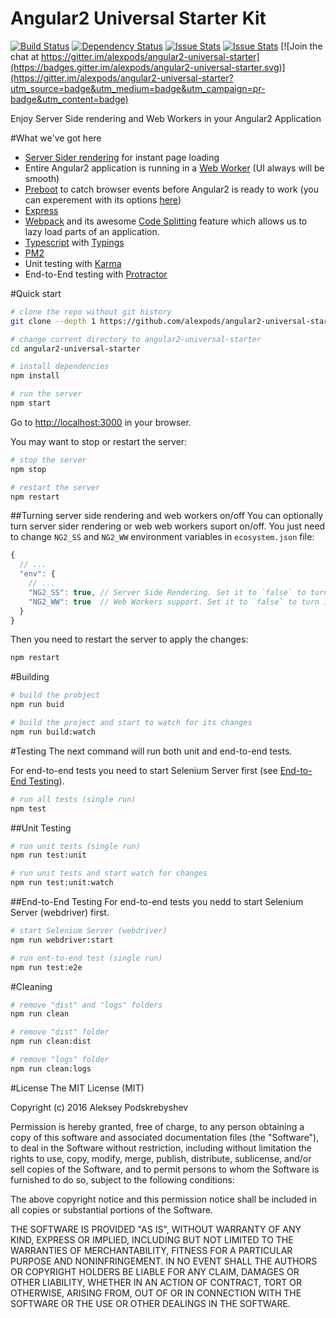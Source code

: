 # Angular2 Universal Starter Kit

[![Build Status](https://travis-ci.org/alexpods/angular2-universal-starter.svg?branch=master)](https://travis-ci.org/alexpods/angular2-universal-starter)
[![Dependency Status](https://david-dm.org/alexpods/angular2-universal-starter.svg)](https://david-dm.org/alexpods/angular2-universal-starter)
[![Issue Stats](http://issuestats.com/github/alexpods/angular2-universal-starter/badge/pr?style=flat-square)](http://issuestats.com/github/alexpods/angular2-universal-starter)
[![Issue Stats](http://issuestats.com/github/alexpods/angular2-universal-starter/badge/issue?style=flat)](http://issuestats.com/github/alexpods/angular2-universal-starter)
[![Join the chat at https://gitter.im/alexpods/angular2-universal-starter](https://badges.gitter.im/alexpods/angular2-universal-starter.svg)](https://gitter.im/alexpods/angular2-universal-starter?utm_source=badge&utm_medium=badge&utm_campaign=pr-badge&utm_content=badge)

Enjoy Server Side rendering and Web Workers in your Angular2 Application



#What we've got here

- [Server Sider rendering](https://angularu.com/VideoSession/2015sf/angular-2-server-rendering) for instant page loading
- Entire Angular2 application is running in a [Web Worker](https://developer.mozilla.org/en-US/docs/Web/API/Web_Workers_API/Using_web_workers) (UI always will be smooth)
- [Preboot](https://www.npmjs.com/package/preboot) to catch browser events before Angular2 is ready to work (you can experement with its options [here](https://github.com/alexpods/angular2-universal-starter/blob/master/src/server/app.ts#L33))
- [Express](http://expressjs.com/)
- [Webpack](https://webpack.github.io/) and its awesome [Code Splitting](https://webpack.github.io/docs/code-splitting.html) feature which allows us to lazy load parts of an application.
- [Typescript](http://www.typescriptlang.org/) with [Typings](https://github.com/typings/typings)
- [PM2](http://pm2.keymetrics.io/)
- Unit testing with [Karma](http://karma-runner.github.io/)
- End-to-End testing with [Protractor](https://angular.github.io/protractor)

#Quick start
```bash
# clone the repo without git history
git clone --depth 1 https://github.com/alexpods/angular2-universal-starter.git

# change current directory to angular2-universal-starter
cd angular2-universal-starter

# install dependencies
npm install

# run the server
npm start
```
Go to [http://localhost:3000](http://localhost:3000) in your browser.

You may want to stop or restart the server:
```bash
# stop the server
npm stop

# restart the server
npm restart
```

##Turning server side rendering and web workers on/off
You can optionally turn server sider rendering or web web workers suport on/off. You just need
to change `NG2_SS` and `NG2_WW` environment variables in `ecosystem.json` file:
```js
{
  // ...
  "env": {
    // ...
    "NG2_SS": true, // Server Side Rendering. Set it to `false` to turn it off.
    "NG2_WW": true  // Web Workers support. Set it to `false` to turn it off
  }
}
```
Then you need to restart the server to apply the changes:
```bash
npm restart
```

#Building
```bash
# build the probject
npm run buid

# build the project and start to watch for its changes
npm run build:watch
```

#Testing
The next command will run both unit and end-to-end tests.

For end-to-end tests you need to start Selenium Server first (see [End-to-End Testing](#end-to-end-testing)).
```bash
# run all tests (single run)
npm test
```

##Unit Testing
```bash
# run unit tests (single run)
npm run test:unit

# run unit tests and start watch for changes
npm run test:unit:watch
```

##End-to-End Testing
For end-to-end tests you nedd to start Selenium Server (webdriver) first.
```bash
# start Selenium Server (webdriver)
npm run webdriver:start

# run ent-to-end test (single run)
npm run test:e2e
```

#Cleaning
```bash
# remove "dist" and "logs" folders
npm run clean

# remove "dist" folder
npm run clean:dist

# remove "logs" folder
npm run clean:logs
```

#License
The MIT License (MIT)

Copyright (c) 2016 Aleksey Podskrebyshev

Permission is hereby granted, free of charge, to any person obtaining a copy
of this software and associated documentation files (the "Software"), to deal
in the Software without restriction, including without limitation the rights
to use, copy, modify, merge, publish, distribute, sublicense, and/or sell
copies of the Software, and to permit persons to whom the Software is
furnished to do so, subject to the following conditions:

The above copyright notice and this permission notice shall be included in all
copies or substantial portions of the Software.

THE SOFTWARE IS PROVIDED "AS IS", WITHOUT WARRANTY OF ANY KIND, EXPRESS OR
IMPLIED, INCLUDING BUT NOT LIMITED TO THE WARRANTIES OF MERCHANTABILITY,
FITNESS FOR A PARTICULAR PURPOSE AND NONINFRINGEMENT. IN NO EVENT SHALL THE
AUTHORS OR COPYRIGHT HOLDERS BE LIABLE FOR ANY CLAIM, DAMAGES OR OTHER
LIABILITY, WHETHER IN AN ACTION OF CONTRACT, TORT OR OTHERWISE, ARISING FROM,
OUT OF OR IN CONNECTION WITH THE SOFTWARE OR THE USE OR OTHER DEALINGS IN THE
SOFTWARE.

